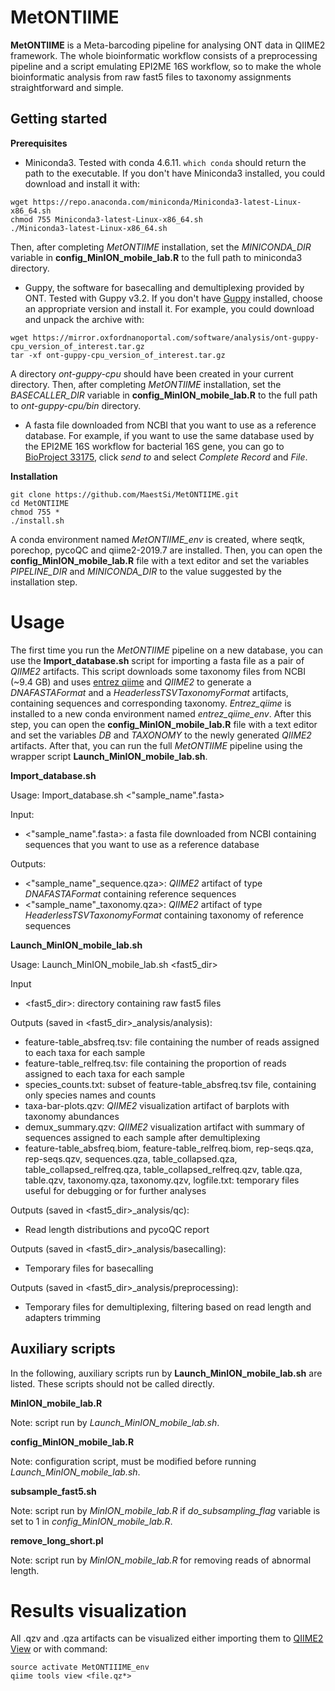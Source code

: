 # MetONTIIME

**MetONTIIME** is a Meta-barcoding pipeline for analysing ONT data in QIIME2 framework. The whole bioinformatic workflow consists of a preprocessing pipeline and a script emulating EPI2ME 16S workflow, so to make the whole bioinformatic analysis from raw fast5 files to taxonomy assignments straightforward and simple.

## Getting started

**Prerequisites**

* Miniconda3.
Tested with conda 4.6.11.
```which conda``` should return the path to the executable.
If you don't have Miniconda3 installed, you could download and install it with:
```
wget https://repo.anaconda.com/miniconda/Miniconda3-latest-Linux-x86_64.sh
chmod 755 Miniconda3-latest-Linux-x86_64.sh
./Miniconda3-latest-Linux-x86_64.sh
```

Then, after completing _MetONTIIME_ installation, set the _MINICONDA_DIR_ variable in **config_MinION_mobile_lab.R** to the full path to miniconda3 directory.

* Guppy, the software for basecalling and demultiplexing provided by ONT. Tested with Guppy v3.2.
If you don't have [Guppy](https://community.nanoporetech.com/downloads) installed, choose an appropriate version and install it.
For example, you could download and unpack the archive with:
```
wget https://mirror.oxfordnanoportal.com/software/analysis/ont-guppy-cpu_version_of_interest.tar.gz
tar -xf ont-guppy-cpu_version_of_interest.tar.gz
```
A directory _ont-guppy-cpu_ should have been created in your current directory.
Then, after completing _MetONTIIME_ installation, set the _BASECALLER_DIR_ variable in **config_MinION_mobile_lab.R** to the full path to _ont-guppy-cpu/bin_ directory.

* A fasta file downloaded from NCBI that you want to use as a reference database. For example, if you want to use the same database used by the EPI2ME 16S workflow for bacterial 16S gene, you can go to [BioProject 33175](https://www.ncbi.nlm.nih.gov/nuccore?term=33175%5BBioProject%5D), click _send to_ and select _Complete Record_ and _File_.

**Installation**

```
git clone https://github.com/MaestSi/MetONTIIME.git
cd MetONTIIME
chmod 755 *
./install.sh
```

A conda environment named _MetONTIIME_env_ is created, where seqtk, porechop, pycoQC and qiime2-2019.7 are installed.
Then, you can open the **config_MinION_mobile_lab.R** file with a text editor and set the variables _PIPELINE_DIR_ and _MINICONDA_DIR_ to the value suggested by the installation step.

# Usage

The first time you run the _MetONTIIME_ pipeline on a new database, you can use the **Import_database.sh** script for importing a fasta file as a pair of _QIIME2_ artifacts. This script downloads some taxonomy files from NCBI (~9.4 GB) and uses [entrez qiime](https://github.com/bakerccm/entrez_qiime) and _QIIME2_ to generate a _DNAFASTAFormat_ and a _HeaderlessTSVTaxonomyFormat_ artifacts, containing sequences and corresponding taxonomy. _Entrez_qiime_ is installed to a new conda environment named _entrez_qiime_env_.
After this step, you can open the **config_MinION_mobile_lab.R** file with a text editor and set the variables _DB_ and _TAXONOMY_ to the newly generated _QIIME2_ artifacts. After that, you can run the full _MetONTIIME_ pipeline using the wrapper script **Launch_MinION_mobile_lab.sh**.

**Import_database.sh**

Usage: Import_database.sh \<"sample_name".fasta\>

Input:
* \<"sample_name".fasta\>: a fasta file downloaded from NCBI containing sequences that you want to use as a reference database

Outputs:
* \<"sample_name"\_sequence.qza\>: _QIIME2_ artifact of type _DNAFASTAFormat_ containing reference sequences
* \<"sample_name"\_taxonomy.qza\>: _QIIME2_ artifact of type _HeaderlessTSVTaxonomyFormat_ containing taxonomy of reference sequences

**Launch_MinION_mobile_lab.sh**

Usage: Launch_MinION_mobile_lab.sh \<fast5_dir\>

Input
* \<fast5_dir\>: directory containing raw fast5 files

Outputs (saved in \<fast5_dir\>_analysis/analysis):
* feature-table_absfreq.tsv: file containing the number of reads assigned to each taxa for each sample
* feature-table_relfreq.tsv: file containing the proportion of reads assigned to each taxa for each sample
* species_counts.txt: subset of feature-table_absfreq.tsv file, containing only species names and counts
* taxa-bar-plots.qzv: _QIIME2_ visualization artifact of barplots with taxonomy abundances
* demux_summary.qzv: _QIIME2_ visualization artifact with summary of sequences assigned to each sample after demultiplexing
* feature-table_absfreq.biom, feature-table_relfreq.biom, rep-seqs.qza, rep-seqs.qzv, sequences.qza, table_collapsed.qza, table_collapsed_relfreq.qza, table_collapsed_relfreq.qzv, table.qza, table.qzv, taxonomy.qza, taxonomy.qzv, logfile.txt: temporary files useful for debugging or for further analyses

Outputs (saved in \<fast5_dir\>_analysis/qc):
* Read length distributions and pycoQC report

Outputs (saved in \<fast5_dir\>_analysis/basecalling):
* Temporary files for basecalling

Outputs (saved in \<fast5_dir\>_analysis/preprocessing):
* Temporary files for demultiplexing, filtering based on read length and adapters trimming

## Auxiliary scripts

In the following, auxiliary scripts run by **Launch_MinION_mobile_lab.sh** are listed. These scripts should not be called directly.

**MinION_mobile_lab.R**

Note: script run by _Launch_MinION_mobile_lab.sh_.

**config_MinION_mobile_lab.R**

Note: configuration script, must be modified before running _Launch_MinION_mobile_lab.sh_.

**subsample_fast5.sh**

Note: script run by _MinION_mobile_lab.R_ if _do_subsampling_flag_ variable is set to 1 in _config_MinION_mobile_lab.R_.

**remove_long_short.pl**

Note: script run by _MinION_mobile_lab.R_ for removing reads of abnormal length.

# Results visualization

All .qzv and .qza artifacts can be visualized either importing them to [QIIME2 View](https://view.qiime2.org/) or with command:

```
source activate MetONTIIIME_env
qiime tools view <file.qz*>
```
